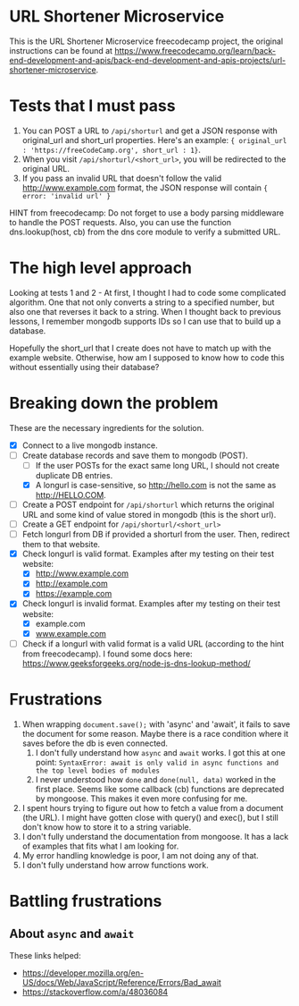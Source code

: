 # URL Shortener Microservice

This is the URL Shortener Microservice freecodecamp project, the original instructions can be found at https://www.freecodecamp.org/learn/back-end-development-and-apis/back-end-development-and-apis-projects/url-shortener-microservice.

# Tests that I must pass

1. You can POST a URL to `/api/shorturl` and get a JSON response with original_url and short_url properties. Here's an example: `{ original_url : 'https://freeCodeCamp.org', short_url : 1}`.
2. When you visit `/api/shorturl/<short_url>`, you will be redirected to the original URL.
3. If you pass an invalid URL that doesn't follow the valid http://www.example.com format, the JSON response will contain `{ error: 'invalid url' }`

HINT from freecodecamp: Do not forget to use a body parsing middleware to handle the POST requests. Also, you can use the function dns.lookup(host, cb) from the dns core module to verify a submitted URL.

# The high level approach

Looking at tests 1 and 2 - At first, I thought I had to code some complicated algorithm. One that not only converts a string to a specified number, but also one that reverses it back to a string. When I thought back to previous lessons, I remember mongodb supports IDs so I can use that to build up a database.

Hopefully the short_url that I create does not have to match up with the example website. Otherwise, how am I supposed to know how to code this without essentially using their database?

# Breaking down the problem

These are the necessary ingredients for the solution.

- [x] Connect to a live mongodb instance.
- [ ] Create database records and save them to mongodb (POST).
  - [ ] If the user POSTs for the exact same long URL, I should not create duplicate DB entries.
  - [x] A longurl is case-sensitive, so http://hello.com is not the same as http://HELLO.COM.
- [ ] Create a POST endpoint for `/api/shorturl` which returns the original URL and some kind of value stored in mongodb (this is the short url).
- [ ] Create a GET endpoint for `/api/shorturl/<short_url>`
- [ ] Fetch longurl from DB if provided a shorturl from the user. Then, redirect them to that website.
- [x] Check longurl is valid format. Examples after my testing on their test website:
  - [x] http://www.example.com
  - [x] http://example.com
  - [x] https://example.com
- [x] Check longurl is invalid format. Examples after my testing on their test website:
  - [x] example.com
  - [x] www.example.com
- [ ] Check if a longurl with valid format is a valid URL (according to the hint from freecodecamp). I found some docs here: https://www.geeksforgeeks.org/node-js-dns-lookup-method/

# Frustrations

1. When wrapping `document.save();` with 'async' and 'await', it fails to save the document for some reason. Maybe there is a race condition where it saves before the db is even connected.
   1. I don't fully understand how `async` and `await` works. I got this at one point: `SyntaxError: await is only valid in async functions and the top level bodies of modules`
   2. I never understood how `done` and `done(null, data)` worked in the first place. Seems like some callback (cb) functions are deprecated by mongoose. This makes it even more confusing for me.
2. I spent hours trying to figure out how to fetch a value from a document (the URL). I might have gotten close with query() and exec(), but I still don't know how to store it to a string variable.
3. I don't fully understand the documentation from mongoose. It has a lack of examples that fits what I am looking for.
4. My error handling knowledge is poor, I am not doing any of that.
5. I don't fully understand how arrow functions work.

# Battling frustrations

## About `async` and `await`

These links helped:

- https://developer.mozilla.org/en-US/docs/Web/JavaScript/Reference/Errors/Bad_await
- https://stackoverflow.com/a/48036084
